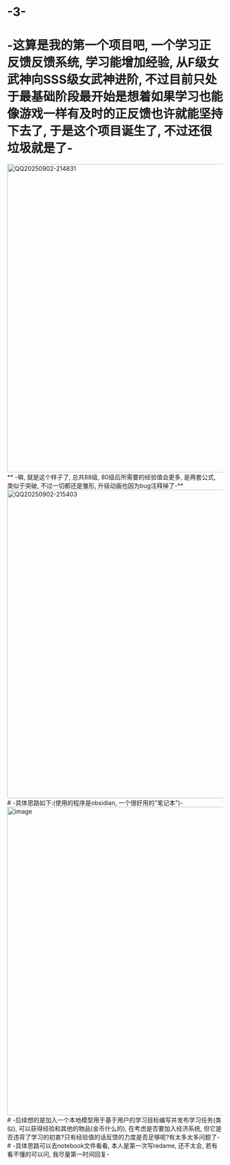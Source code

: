 # -3-
   # -这算是我的第一个项目吧, 一个学习正反馈反馈系统, 学习能增加经验, 从F级女武神向SSS级女武神进阶, 不过目前只处于最基础阶段最开始是想着如果学习也能像游戏一样有及时的正反馈也许就能坚持下去了, 于是这个项目诞生了, 不过还很垃圾就是了-
<img width="1280" height="720" alt="QQ20250902-214831" src="https://github.com/user-attachments/assets/39de2f38-6288-4461-a9f8-0ca3a609dbce" />
   ** -嘛, 就是这个样子了, 总共88级, 80级后所需要的经验值会更多, 是两套公式, 类似于突破, 不过一切都还是雏形, 升级动画也因为bug注释掉了-**
<img width="1280" height="720" alt="QQ20250902-215403" src="https://github.com/user-attachments/assets/3bb07483-1653-4678-be14-d856c80fda92" />
  # -具体思路如下:(使用的程序是obsidian, 一个很好用的"笔记本")-
<img width="1280" height="720" alt="image" src="https://github.com/user-attachments/assets/78974cb5-d616-42d5-9ac9-a9d24a6393f2" />
  # -后续想的是加入一个本地模型用于基于用户的学习目标编写并发布学习任务(类似), 可以获得经验和其他的物品(金币什么的), 在考虑是否要加入经济系统, 但它是否违背了学习的初衷?只有经验值的话反馈的力度是否足够呢?有太多太多问题了-
  # -具体思路可以去notebook文件看看, 本人是第一次写redame, 还不太会, 若有看不懂的可以问, 我尽量第一时间回复-
